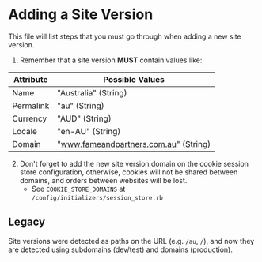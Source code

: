 # Adding a Site Version

This file will list steps that you must go through when adding a new site version.

1. Remember that a site version **MUST** contain values like:

Attribute     | Possible Values
------------- | -------------
Name          | "Australia" (String)
Permalink     | "au" (String)
Currency      | "AUD" (String)
Locale        | "en-AU" (String)
Domain        | "www.fameandpartners.com.au" (String)

2. Don't forget to add the new site version domain on the cookie session store configuration, otherwise, cookies will not be shared between domains, and orders between websites will be lost.
    - See `COOKIE_STORE_DOMAINS` at `/config/initializers/session_store.rb`

## Legacy

Site versions were detected as paths on the URL (e.g. `/au`, `/`), and now they are detected using subdomains (dev/test) and domains (production).
